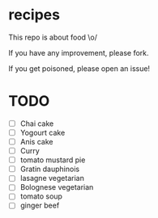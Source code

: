 recipes
=======

This repo is about food \o/

If you have any improvement, please fork.

If you get poisoned, please open an issue!

TODO
====

- [ ] Chai cake
- [ ] Yogourt cake
- [ ] Anis cake
- [ ] Curry
- [ ] tomato mustard pie
- [ ] Gratin dauphinois
- [ ] lasagne vegetarian
- [ ] Bolognese vegetarian
- [ ] tomato soup
- [ ] ginger beef
